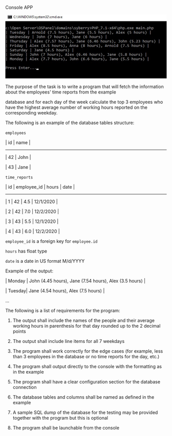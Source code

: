 Console APP

![alt tag](https://github.com/dmitrybluetooth/syberry/blob/master/result_cmd.jpg)

The purpose of the task is to write a program that will fetch the information about the employees' time reports from the example  

database and for each day of the week calculate the top 3 employees who have the highest average number of working hours reported on the corresponding weekday. 
  

The following is an example of the database tables structure: 
 

`employees` 
 

| id | name | 

------------- 

| 42 | John | 

| 43 | Jane | 

  

`time_reports` 
  

| id | employee_id | hours |    date   | 

---------------------------------------- 

|  1 |      42     |  4.5  | 12/1/2020 | 

|  2 |      42     |  7.0  | 12/2/2020 | 

|  3 |      43     |  5.5  | 12/1/2020 | 

|  4 |      43     |  6.0  | 12/2/2020 | 

  

`employee_id` is a foreign key for `employee.id` 

`hours` has float type 

`date` is a date in US format M/d/YYYY 

  

Example of the output: 

| Monday | John (4.45 hours), Jane (7.54 hours), Alex (3.5 hours) | 

| Tuesday| Jane (4.54 hours), Alex (7.5 hours)                    | 

...  

  

The following is a list of requirements for the program: 

1) The output shall include the names of the people and their average working hours in parenthesis for that day rounded up to the 2 decimal points 

2) The output shall include line items for all 7 weekdays  

3) The program shall work correctly for the edge cases (for example, less than 3 employees in the database or no time reports for the day, etc.) 

4) The program shall output directly to the console with the formatting as in the example 

5) The program shall have a clear configuration section for the database connection 

6) The database tables and columns shall be named as defined in the example 

7) A sample SQL dump of the database for the testing may be provided together with the program but this is optional 

8) The program shall be launchable from the console 
